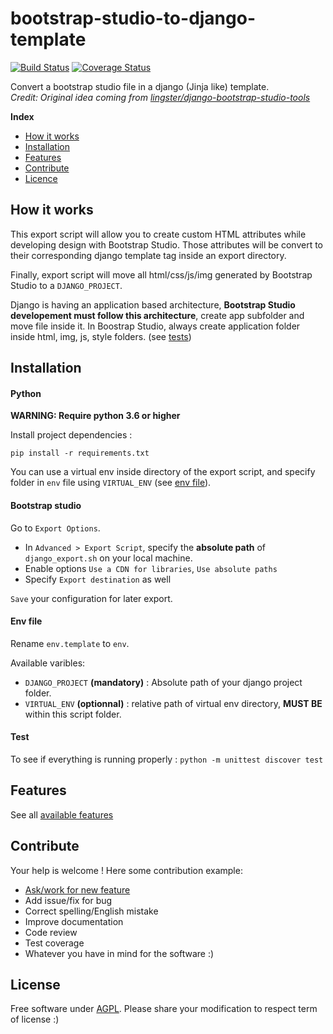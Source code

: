 # bootstrap-studio-to-django-template
[![Build Status](https://travis-ci.org/AbcSxyZ/bootstrap-studio-to-django-template.svg?branch=master)](https://travis-ci.org/AbcSxyZ/bootstrap-studio-to-django-template)
[![Coverage Status](https://coveralls.io/repos/github/AbcSxyZ/bootstrap-studio-to-django-template/badge.svg?branch=coverall)](https://coveralls.io/github/AbcSxyZ/bootstrap-studio-to-django-template?branch=coverall)

Convert a bootstrap studio file in a django (Jinja like) template.  
*Credit: Original idea coming from [lingster/django-bootstrap-studio-tools](https://github.com/lingster/django-bootstrap-studio-tools)*


**Index**
- [How it works](#how-it-works)
- [Installation](#installation)
- [Features](#features)
- [Contribute](#contribute)
- [Licence](#licence)

## How it works

This export script will allow you to create custom HTML attributes while developing design with Bootstrap Studio. Those attributes will be convert to their corresponding django template tag inside an export directory.

Finally, export script will move all html/css/js/img generated by Bootstrap Studio to a `DJANGO_PROJECT`.

Django is having an application based architecture, **Bootstrap Studio developement must follow this architecture**, create app subfolder and move file inside it. In Boostrap Studio, always create application folder inside html, img, js, style folders. (see [tests](test/tree_script/mixed/multiple_assets_type))


## Installation

#### Python 
**WARNING: Require python 3.6 or higher**

Install project dependencies :
```
pip install -r requirements.txt
```
You can use a virtual env inside directory of the export script, and specify folder in `env` file using `VIRTUAL_ENV` (see [env file](#env-file)).

#### Bootstrap studio

Go to `Export Options`.
- In `Advanced > Export Script`, specify the **absolute path** of `django_export.sh` on your local machine.
- Enable options `Use a CDN for libraries`, `Use absolute paths`
- Specify `Export destination` as well

`Save` your configuration for later export.

#### Env file
Rename `env.template` to `env`.  

Available varibles:
- `DJANGO_PROJECT` **(mandatory)** : Absolute path of your django project folder.
- `VIRTUAL_ENV` **(optionnal)** : relative path of virtual env directory, **MUST BE** within this script folder.

#### Test
To see if everything is running properly : `python -m unittest discover test`

## Features

See all [available features](features.md)

## Contribute
Your help is welcome ! Here some contribution example:
- [Ask/work for new feature](community_asked_features.md)
- Add issue/fix for bug
- Correct spelling/English mistake
- Improve documentation
- Code review
- Test coverage
- Whatever you have in mind for the software :)

## License

Free software under [AGPL](LICENSE). Please share your modification to respect term of license :)  

